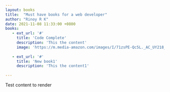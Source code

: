 ```yaml
---
layout: books
title:  "Must have books for a web developer"
author: "Rinoy R K"
date: 2021-11-08 11:33:00 +0800
books:
   - ext_url: '#'
     title: 'Code Complete'
     description: 'This the content'
     image: 'https://m.media-amazon.com/images/I/71zsPE-Qc5L._AC_UY218_.jpg'
   
   - ext_url: '#'
     title: 'New book1'
     description: 'This the content1'
   
---
```


Test content to render